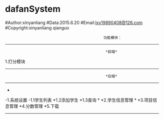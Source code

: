 # dafanSystem
#Author:xinyanliang
#Data:2015.6.20
#Email:lxy19890408@126.com
#Copyright:xinyanliang  qianguo


                                                 功能模块：
**********************************************************************************************************************
                                                  *前端*                                                        

1.打分模块

----------------------------------------------------------------------------------------------------------
                                                  *后端*                                                        
----------------------------------------------------------------------------------------------------------
-
-1.系统设置
-1.1学生列表
*1.2添加学生
*1.3查询
*
*2.学生信息管理
*
*3.项目信息管理
*4.分数管理
*5.下载
**********************************************************************************************************************
